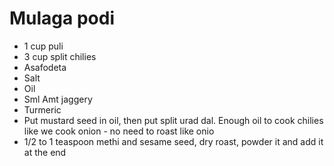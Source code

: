 # Mulaga podi
- 1 cup puli
- 3 cup split chilies
- Asafodeta
- Salt
- Oil
- Sml Amt jaggery
- Turmeric
- Put mustard seed in oil, then put split urad dal. Enough oil to cook chilies like we cook onion - no need to roast like onio
- 1/2 to 1 teaspoon methi and sesame seed, dry roast, powder it and add it at the end 


